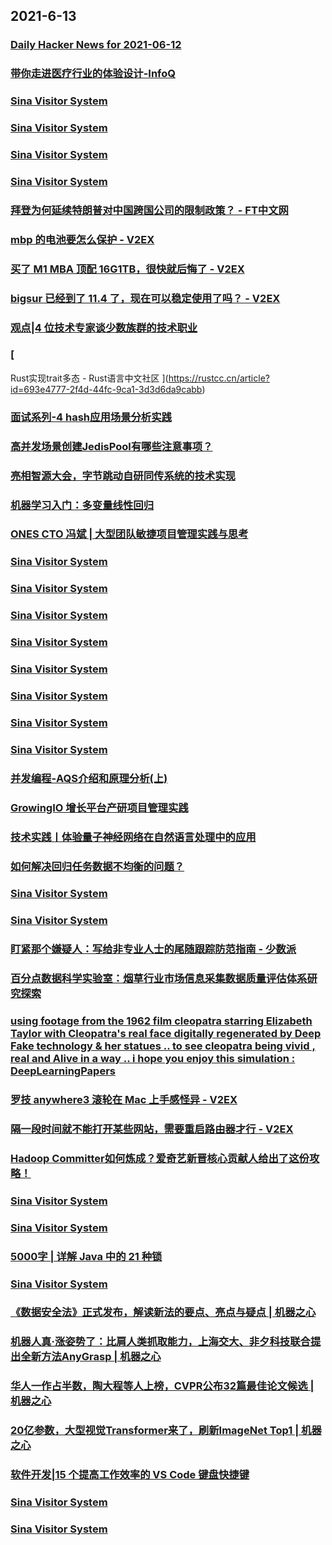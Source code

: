 
## 2021-6-13

### [Daily Hacker News for 2021-06-12](https://www.daemonology.net/hn-daily/2021-06-12.html)

### [带你走进医疗行业的体验设计-InfoQ](https://www.infoq.cn/article/ubkyNzUq5qw4RtWuyQ6A)

### [Sina Visitor System](https://weibo.com/1402400261/KjWCPpyRO)

### [Sina Visitor System](https://weibo.com/1402400261/KjWBwtRft)

### [Sina Visitor System](https://weibo.com/1402400261/KjWAP3NZw)

### [Sina Visitor System](https://weibo.com/1715118170/KjWDzeP5r)

### [拜登为何延续特朗普对中国跨国公司的限制政策？ - FT中文网](http://www.ftchinese.com/story/001092825)

### [mbp 的电池要怎么保护 - V2EX](https://www.v2ex.com/t/783125)

### [买了 M1 MBA 顶配 16G1TB，很快就后悔了 - V2EX](https://www.v2ex.com/t/783112)

### [bigsur 已经到了 11.4 了，现在可以稳定使用了吗？ - V2EX](https://www.v2ex.com/t/783100)

### [观点|4 位技术专家谈少数族群的技术职业](https://linux.cn/article-13480-1.html?utm_source=rss&utm_medium=rss)

### [
Rust实现trait多态 - Rust语言中文社区
](https://rustcc.cn/article?id=693e4777-2f4d-44fc-9ca1-3d3d6da9cabb)

### [面试系列-4 hash应用场景分析实践](https://www.infoq.cn/article/87ddc90a76a3759da3ba46de3)

### [高并发场景创建JedisPool有哪些注意事项？](https://www.infoq.cn/article/e774c2abdcc5831eee4d9ec09)

### [亮相智源大会，字节跳动自研同传系统的技术实现](https://www.infoq.cn/article/e6155a869ffd9f9f8a3a3e15d)

### [机器学习入门：多变量线性回归](https://www.infoq.cn/article/acdd9ecc5cc4ea8a0d604694d)

### [ONES CTO 冯斌 | 大型团队敏捷项目管理实践与思考](https://www.infoq.cn/article/07c35a92bc2592d867067aadd)

### [Sina Visitor System](https://weibo.com/1746173800/KjXt9jcQK)

### [Sina Visitor System](https://weibo.com/1402400261/KjXg8DEZQ)

### [Sina Visitor System](https://weibo.com/1402400261/KjX9nnOrU)

### [Sina Visitor System](https://weibo.com/1402400261/KjX8Un0yr)

### [Sina Visitor System](https://weibo.com/1402400261/KjX7IwL3E)

### [Sina Visitor System](https://weibo.com/1715118170/KjXqmstcS)

### [Sina Visitor System](https://weibo.com/1715118170/KjX1WlkTO)

### [Sina Visitor System](https://weibo.com/1642628345/KjXEximMY)

### [并发编程-AQS介绍和原理分析(上)](https://www.infoq.cn/article/d35c71eb30dee7ee795da2827)

### [GrowingIO 增长平台产研项目管理实践](https://www.infoq.cn/article/681e2e4891183c0a98b34e8ec)

### [技术实践丨体验量子神经网络在自然语言处理中的应用](https://www.infoq.cn/article/498dbfa327a9f99cca5a95b26)

### [如何解决回归任务数据不均衡的问题？](https://www.infoq.cn/article/6699a852293892f4710dd9314)

### [Sina Visitor System](https://weibo.com/1715118170/KjYd1apL7)

### [Sina Visitor System](https://weibo.com/1715118170/KjXOKg7Ul)

### [盯紧那个嫌疑人：写给非专业人士的尾随跟踪防范指南 - 少数派](https://sspai.com/post/67083)

### [百分点数据科学实验室：烟草行业市场信息采集数据质量评估体系研究探索](https://www.infoq.cn/article/963bbbb52963ac02336873ea5)

### [using footage from the 1962 film cleopatra starring Elizabeth Taylor with Cleopatra's real face digitally regenerated by Deep Fake technology & her statues .. to see cleopatra being vivid , real and Alive in a way .. i hope you enjoy this simulation : DeepLearningPapers](https://www.reddit.com/r/DeepLearningPapers/comments/nyokwa/using_footage_from_the_1962_film_cleopatra/)

### [罗技 anywhere3 滚轮在 Mac 上手感怪异 - V2EX](https://www.v2ex.com/t/783114)

### [隔一段时间就不能打开某些网站，需要重启路由器才行 - V2EX](https://www.v2ex.com/t/783095)

### [Hadoop Committer如何炼成？爱奇艺新晋核心贡献人给出了这份攻略！](https://www.infoq.cn/article/9283add532fe0936140230945)

### [Sina Visitor System](https://weibo.com/1715118170/KjYoOb2Lq)

### [Sina Visitor System](https://weibo.com/1715118170/KjYnM756I)

### [5000字 | 详解 Java 中的 21 种锁](https://www.infoq.cn/article/bd25d0b34e2c9b140ee90441e)

### [Sina Visitor System](https://weibo.com/1715118170/KjYBj1eNw)

### [《数据安全法》正式发布，解读新法的要点、亮点与疑点 | 机器之心](https://www.jiqizhixin.com/articles/2021-06-13-4)

### [机器人真·涨姿势了：比肩人类抓取能力，上海交大、非夕科技联合提出全新方法AnyGrasp | 机器之心](https://www.jiqizhixin.com/articles/2021-06-13-3)

### [华人一作占半数，陶大程等人上榜，CVPR公布32篇最佳论文候选 | 机器之心](https://www.jiqizhixin.com/articles/2021-06-13-2)

### [20亿参数，大型视觉Transformer来了，刷新ImageNet Top1 | 机器之心](https://www.jiqizhixin.com/articles/2021-06-13)

### [软件开发|15 个提高工作效率的 VS Code 键盘快捷键](https://linux.cn/article-13481-1.html?utm_source=rss&utm_medium=rss)

### [Sina Visitor System](https://weibo.com/1715118170/KjYZd9929)

### [Sina Visitor System](https://weibo.com/1642628345/KjYXEzPoE)